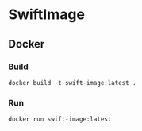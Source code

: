 # SwiftImage

## Docker

### Build
```
docker build -t swift-image:latest .
```

### Run
```
docker run swift-image:latest
```
